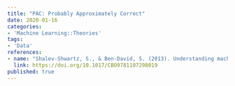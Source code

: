 ```yaml
---
title: "PAC: Probably Approximately Correct"
date: 2020-01-16
categories:
- 'Machine Learning::Theories'
tags:
- 'Data'
references:
- name: "Shalev-Shwartz, S., & Ben-David, S. (2013). Understanding machine learning: From theory to algorithms. Understanding Machine Learning: From Theory to Algorithms."
  link: https://doi.org/10.1017/CBO9781107298019
published: true
---
```


